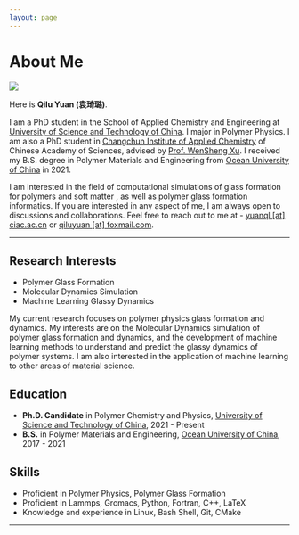 ```yaml
---
layout: page
---
```


# About Me

<img src="https://qilu-yuan.github.io/qiluyuan.jpg" class="floatpic">

Here is **Qilu Yuan (袁琦璐)**.<br>

I am a PhD student in the School of Applied Chemistry and Engineering at [University of Science and Technology of China](http://www.ustc.edu.cn/). I major in Polymer Physics. I am also a PhD student in [Changchun Institute of Applied Chemistry](http://www.ciac.jl.cn/) of Chinese Academy of Sciences, advised by [Prof. WenSheng Xu](http://glass-ciac.com/). I received my B.S. degree in Polymer Materials and Engineering from [Ocean University of China](https://www.ouc.edu.cn/) in 2021.

I am interested in the field of computational simulations of glass formation for polymers and soft matter , as well as polymer glass formation informatics. If you are interested in any aspect of me, I am always open to discussions and collaborations. Feel free to reach out to me at - [yuanql [at] ciac.ac.cn](mailto:yuanql@ciac.ac.cn) or [qiluyuan [at] foxmail.com](mailto:qiluyuan@foxmail.com).

<!-- **<font color="#990000">I am actively seeking a PhD position for 2025 Fall admission. If you have any information, please contact me. Thank you!</font>** -->

---

## Research Interests

- Polymer Glass Formation
- Molecular Dynamics Simulation
- Machine Learning Glassy Dynamics

My current research focuses on polymer physics glass formation and dynamics. My interests are on the Molecular Dynamics simulation of polymer glass formation and dynamics, and the development of machine learning methods to understand and predict the glassy dynamics of polymer systems. I am also interested in the application of machine learning to other areas of material science.


## Education

- **Ph.D. Candidate** in Polymer Chemistry and Physics, [University of Science and Technology of China](http://www.ustc.edu.cn/), 2021 - Present<br>
- **B.S.** in Polymer Materials and Engineering, [Ocean University of China](https://www.ouc.edu.cn/), 2017 - 2021<br>


## Skills

- Proficient in Polymer Physics, Polymer Glass Formation<br>
- Proficient in Lammps, Gromacs, Python, Fortran, C++, LaTeX<br>
- Knowledge and experience in Linux, Bash Shell, Git, CMake<br>

---

<!-- ## News and Updates

- **June 2024**：Very excited to be selected as [KDD UC Scholar](https://kdd2024.kdd.org/undergraduate-consortium/). See you in Spain!
- **May 2024：**My bachelor thesis won the Annual Best Thesis Award (Top 1/300).
- **April 2024：**Our work *BLEGuard* has been accepted to [MobiSys 2024](https://www.sigmobile.org/mobisys/2024/) as a poster paper. See you in Japan!
- **March 2024：**Very excited to get a MPhil offer from Engineering department at Cambridge University!
- **Dec 2023：**Very excited to be selected as [AAAI UC Scholar](https://aaai.org/aaai-conference/undergraduate-consortium-program/). See you in Canada!
- **Jun 2022：**Started research programme at [Cambridge AI Group](https://www.cl.cam.ac.uk/research/ai/), advised by Prof. Pietro Liò. -->


<!-- <link rel="shortcut icon" type="image/x-icon" href="/fav.ico?"> -->
